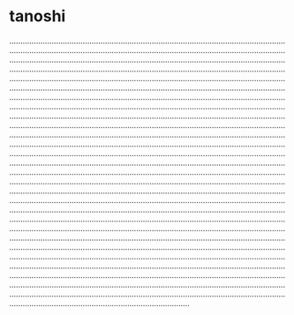 # tanoshi

.................................................................................................................................................................................................................................................................................................................................................................................................................................................................................................................................................................................................................................................................................................................................................................................................................................................................................................................................................................................................................................................................................................................................................................................................................................................................................................................................................................................................................................................................................................................................................................................................................................................................................................................................................................................................................................................................................................................................................................................................................................................................................................................................................................................................................................................................................................................................................................................................................................................................................................................................................................................................................................................................................................................................................................................................................................................................................................................................................................................................................................................................................................................................................................................................................................................................................................................................................................................................................................................................................................................................................................................................................................................................................................
